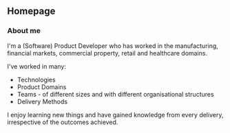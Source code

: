 ## Homepage

### About me

I'm a (Software) Product Developer who has worked in the manufacturing, financial markets, commercial property, retail and healthcare domains.

I've worked in many:

* Technologies 
* Product Domains
* Teams - of different sizes and with different organisational structures
* Delivery Methods

I enjoy learning new things and have gained knowledge from every delivery, irrespective of the outcomes achieved.
